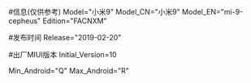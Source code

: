 #信息(仅供参考)
Model="小米9"
Model_CN="小米9"
Model_EN="mi-9-cepheus"
Edition="FACNXM"

#发布时间
Release="2019-02-20"

#出厂MIUI版本
Initial_Version=10

Min_Android="Q"
Max_Android="R"
